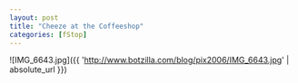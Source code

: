 ```yaml
---
layout: post
title: "Cheeze at the Coffeeshop"
categories: [fStop]
---
```



![IMG_6643.jpg]({{ 'http://www.botzilla.com/blog/pix2006/IMG_6643.jpg' | absolute_url }})

